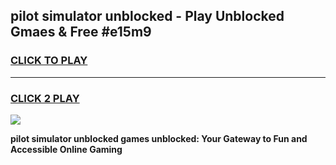 
## pilot simulator unblocked - Play Unblocked Gmaes & Free #e15m9
<h3>
<a href="https://news.freeplayer.one?title=pilot_simulator_unblocked&ref=03M">CLICK TO PLAY</a></h3>
<hr>

<h3>
<a href="https://news.freeplayer.one?title=pilot_simulator_unblocked&ref=03M">CLICK 2 PLAY</a>
  
</h3>

<a href="https://news.freeplayer.one?title=pilot_simulator_unblocked&ref=03M"><img src="https://clearcache.store/games.png"></a>


**pilot simulator unblocked games unblocked: Your Gateway to Fun and Accessible Online Gaming**
